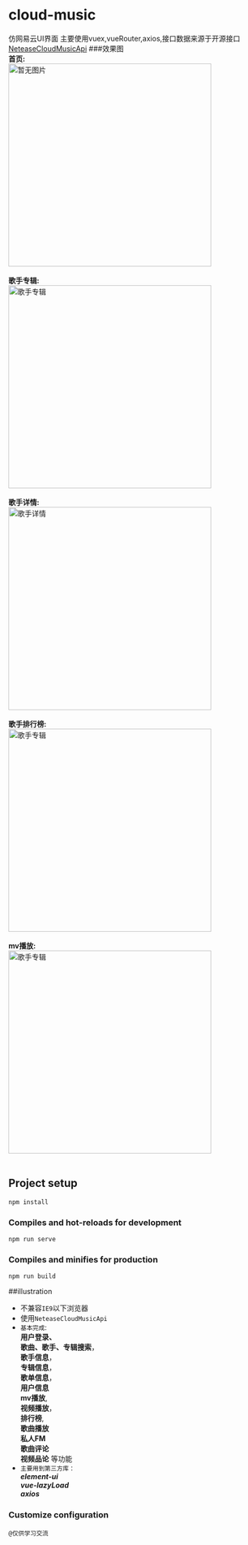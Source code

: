 
# cloud-music

仿网易云UI界面
主要使用vuex,vueRouter,axios,接口数据来源于开源接口[NeteaseCloudMusicApi](https://github.com/Binaryify/NeteaseCloudMusicApi)
###效果图<br>
**首页:**<br>
<img src="https://gitee.com/bug-producer/img-container/raw/master/home.png" width="400" height="" alt="暂无图片" /><br><br>
**歌手专辑:**<br>
<img src="https://gitee.com/bug-producer/img-container/raw/master/album.png" width="400" alt="歌手专辑"/><br><br>
**歌手详情:**<br>
<img src="https://gitee.com/bug-producer/img-container/raw/master/artist.png" width="400" alt="歌手详情"/><br><br>
**歌手排行榜:**<br>
<img src="https://gitee.com/bug-producer/img-container/raw/master/artistTop.png" width="400" alt="歌手专辑"/><br><br>
**mv播放:**<br>
<img src="https://gitee.com/bug-producer/img-container/raw/master/play-mv.png" width="400" alt="歌手专辑"/><br><br>
## Project setup
```
npm install
```

### Compiles and hot-reloads for development
```
npm run serve
```

### Compiles and minifies for production
```
npm run build
```
##illustration

* 不兼容```IE9```以下浏览器
* 使用```NeteaseCloudMusicApi```<br>
* ```基本完成```:<br>
**用户登录、<br>
  歌曲、歌手、专辑搜索**，<br>
**歌手信息**，<br>
  **专辑信息**，<br>**歌单信息**，<br>**用户信息**<br>**mv播放**,<br>**视频播放**，
  <br>**排行榜**,<br>**歌曲播放**<br>**私人FM**<br>
  **歌曲评论**<br>**视频品论** 等功能
* ``主要用到第三方库：``<br>***element-ui***<br>***vue-lazyLoad***<br>***axios***
### Customize configuration
``@仅供学习交流``


